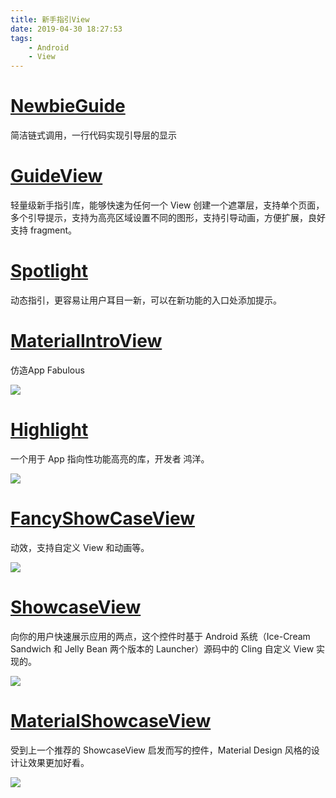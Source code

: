 ```yaml
---
title: 新手指引View
date: 2019-04-30 18:27:53
tags: 
	- Android
	- View
---
```


# [NewbieGuide](https://github.com/huburt-Hu/NewbieGuide)

简洁链式调用，一行代码实现引导层的显示

# [GuideView](https://github.com/binIoter/GuideView)

轻量级新手指引库，能够快速为任何一个 View 创建一个遮罩层，支持单个页面，多个引导提示，支持为高亮区域设置不同的图形，支持引导动画，方便扩展，良好支持 fragment。

# [Spotlight](https://github.com/wooplr/Spotlight)

动态指引，更容易让用户耳目一新，可以在新功能的入口处添加提示。


 
# [MaterialIntroView](https://github.com/iammert/MaterialIntroView)

仿造App Fabulous

![](https://diycode.b0.upaiyun.com/photo/2017/481565db050c9b740f1337fb29e4c93d.gif)
 
# [Highlight](https://github.com/hongyangAndroid/Highlight)

一个用于 App 指向性功能高亮的库，开发者 鸿洋。

![](https://diycode.b0.upaiyun.com/photo/2017/7d97601ac5466562103b26ad2b084626.gif)
 
# [FancyShowCaseView](https://github.com/faruktoptas/FancyShowCaseView)

动效，支持自定义 View 和动画等。

![](https://diycode.b0.upaiyun.com/photo/2017/fb3ca0baa452e7682219d2322ce6472d.gif)
 
# [ShowcaseView](https://github.com/amlcurran/ShowcaseView)

向你的用户快速展示应用的两点，这个控件时基于 Android 系统（Ice-Cream Sandwich 和 Jelly Bean 两个版本的 Launcher）源码中的 Cling 自定义 View 实现的。

 ![](https://diycode.b0.upaiyun.com/photo/2017/604401d0454277349b6b5e475cf8cdd7.png)
 
# [MaterialShowcaseView](https://github.com/deano2390/MaterialShowcaseView)

受到上一个推荐的 ShowcaseView 启发而写的控件，Material Design 风格的设计让效果更加好看。

![](https://diycode.b0.upaiyun.com/photo/2017/4119ffb7ddb8a0066df50ef8a4bf2fd7.gif)